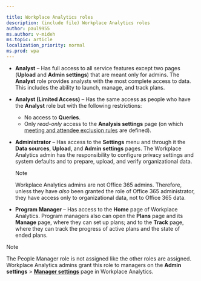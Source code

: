 ```yaml
---

title: Workplace Analytics roles
description: (include file) Workplace Analytics roles 
author: paul9955
ms.author: v-mideh
ms.topic: article
localization_priority: normal 
ms.prod: wpa
---
```


* **Analyst** &ndash; Has full access to all service features except two pages (**Upload** and **Admin settings**) that are meant only for admins. The **Analyst** role provides analysts with the most complete access to data. This includes the ability to launch, manage, and track plans.

* **Analyst (Limited Access)** &ndash; Has the same access as people who have the **Analyst** role but with the following restrictions:
   * No access to **Queries**.
   * Only _read-only_ access to the **Analysis settings** page (on which [meeting and attendee exclusion rules](../tutorials/exclusions-introduction.md) are defined).

* **Administrator** &ndash; Has access to the **Settings** menu and through it the **Data sources**, **Upload**, and **Admin settings** pages. The Workplace Analytics admin has the responsibility to configure privacy settings and system defaults and to prepare, upload, and verify organizational data.

  > [!NOTE]
  > Workplace Analytics admins are not Office 365 admins. Therefore, unless they have *also* been granted the role of Office 365 administrator, they have access only to organizational data, not to Office 365 data.

* **Program Manager** &ndash; Has access to the **Home** page of Workplace Analytics. Program managers also can open the **Plans** page and its **Manage** page, where they can set up plans; and to the **Track** page, where they can track the progress of active plans and the state of ended plans.

>[!Note]
>The People Manager role is not assigned like the other roles are assigned. Workplace Analytics admins grant this role to managers on the **Admin settings** > [**Manager settings**](../use/manager-settings.md) page in Workplace Analytics.
